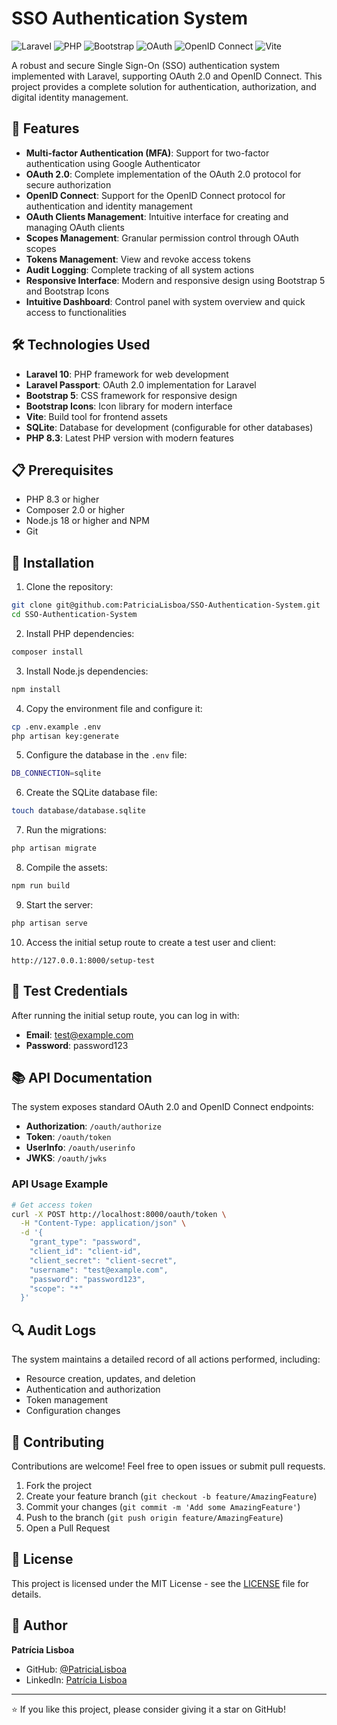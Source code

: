 # SSO Authentication System

![Laravel](https://img.shields.io/badge/Laravel-FF2D20?style=for-the-badge&logo=laravel&logoColor=white)
![PHP](https://img.shields.io/badge/PHP-777BB4?style=for-the-badge&logo=php&logoColor=white)
![Bootstrap](https://img.shields.io/badge/Bootstrap-563D7C?style=for-the-badge&logo=bootstrap&logoColor=white)
![OAuth](https://img.shields.io/badge/OAuth-2.0-FF6B6B?style=for-the-badge)
![OpenID Connect](https://img.shields.io/badge/OpenID_Connect-FF6B6B?style=for-the-badge)
![Vite](https://img.shields.io/badge/Vite-646CFF?style=for-the-badge&logo=vite&logoColor=white)

A robust and secure Single Sign-On (SSO) authentication system implemented with Laravel, supporting OAuth 2.0 and OpenID Connect. This project provides a complete solution for authentication, authorization, and digital identity management.

## 🚀 Features

- **Multi-factor Authentication (MFA)**: Support for two-factor authentication using Google Authenticator
- **OAuth 2.0**: Complete implementation of the OAuth 2.0 protocol for secure authorization
- **OpenID Connect**: Support for the OpenID Connect protocol for authentication and identity management
- **OAuth Clients Management**: Intuitive interface for creating and managing OAuth clients
- **Scopes Management**: Granular permission control through OAuth scopes
- **Tokens Management**: View and revoke access tokens
- **Audit Logging**: Complete tracking of all system actions
- **Responsive Interface**: Modern and responsive design using Bootstrap 5 and Bootstrap Icons
- **Intuitive Dashboard**: Control panel with system overview and quick access to functionalities

## 🛠️ Technologies Used

- **Laravel 10**: PHP framework for web development
- **Laravel Passport**: OAuth 2.0 implementation for Laravel
- **Bootstrap 5**: CSS framework for responsive design
- **Bootstrap Icons**: Icon library for modern interface
- **Vite**: Build tool for frontend assets
- **SQLite**: Database for development (configurable for other databases)
- **PHP 8.3**: Latest PHP version with modern features

## 📋 Prerequisites

- PHP 8.3 or higher
- Composer 2.0 or higher
- Node.js 18 or higher and NPM
- Git

## 🔧 Installation

1. Clone the repository:
```bash
git clone git@github.com:PatriciaLisboa/SSO-Authentication-System.git
cd SSO-Authentication-System
```

2. Install PHP dependencies:
```bash
composer install
```

3. Install Node.js dependencies:
```bash
npm install
```

4. Copy the environment file and configure it:
```bash
cp .env.example .env
php artisan key:generate
```

5. Configure the database in the `.env` file:
```bash
DB_CONNECTION=sqlite
```

6. Create the SQLite database file:
```bash
touch database/database.sqlite
```

7. Run the migrations:
```bash
php artisan migrate
```

8. Compile the assets:
```bash
npm run build
```

9. Start the server:
```bash
php artisan serve
```

10. Access the initial setup route to create a test user and client:
```
http://127.0.0.1:8000/setup-test
```

## 🔐 Test Credentials

After running the initial setup route, you can log in with:

- **Email**: test@example.com
- **Password**: password123

## 📚 API Documentation

The system exposes standard OAuth 2.0 and OpenID Connect endpoints:

- **Authorization**: `/oauth/authorize`
- **Token**: `/oauth/token`
- **UserInfo**: `/oauth/userinfo`
- **JWKS**: `/oauth/jwks`

### API Usage Example

```bash
# Get access token
curl -X POST http://localhost:8000/oauth/token \
  -H "Content-Type: application/json" \
  -d '{
    "grant_type": "password",
    "client_id": "client-id",
    "client_secret": "client-secret",
    "username": "test@example.com",
    "password": "password123",
    "scope": "*"
  }'
```

## 🔍 Audit Logs

The system maintains a detailed record of all actions performed, including:

- Resource creation, updates, and deletion
- Authentication and authorization
- Token management
- Configuration changes

## 🤝 Contributing

Contributions are welcome! Feel free to open issues or submit pull requests.

1. Fork the project
2. Create your feature branch (`git checkout -b feature/AmazingFeature`)
3. Commit your changes (`git commit -m 'Add some AmazingFeature'`)
4. Push to the branch (`git push origin feature/AmazingFeature`)
5. Open a Pull Request

## 📄 License

This project is licensed under the MIT License - see the [LICENSE](LICENSE) file for details.

## 👤 Author

**Patrícia Lisboa**

- GitHub: [@PatriciaLisboa](https://github.com/PatriciaLisboa)
- LinkedIn: [Patrícia Lisboa](https://www.linkedin.com/in/patricia-lisboa)

---

⭐️ If you like this project, please consider giving it a star on GitHub!
